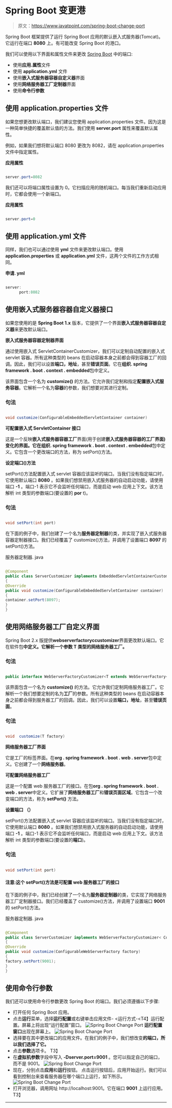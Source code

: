 # Spring Boot 变更港

> 原文：<https://www.javatpoint.com/spring-boot-change-port>

Spring Boot 框架提供了运行 Spring Boot 应用的默认嵌入式服务器(Tomcat)。它运行在端口 **8080** 上。有可能改变 Spring Boot 的港口。

我们可以使用以下界面和属性文件来更改 [Spring Boot](https://www.javatpoint.com/spring-boot-tutorial) 中的端口:

*   使用**应用.属性**文件
*   使用 **application.yml** 文件
*   使用**嵌入式服务器容器自定义器**界面
*   使用**网络服务器工厂定制器**界面
*   使用**命令行参数**

## 使用 application.properties 文件

如果您想更改默认端口，我们建议您使用 application.properties 文件。因为这是一种简单快捷的覆盖默认值的方法。我们使用 **server.port** 属性来覆盖默认属性。

例如，如果我们想将默认端口 8080 更改为 8082，请在 application.properties 文件中指定属性。

**应用属性**

```java

server.port=8082

```

我们还可以将端口属性设置为 0。它扫描应用的随机端口。每当我们重新启动应用时，它都会使用一个新端口。

**应用属性**

```java

server.port=0

```

## 使用 application.yml 文件

同样，我们也可以通过使用 **yml** 文件来更改默认端口。使用 **application.properties** 或 **application.yml** 文件，这两个文件的工作方式相同。

**申请. yml**

```java

server:
      port:8082

```

## 使用嵌入式服务器容器自定义器接口

如果您使用的是 **Spring Boot 1.x** 版本，它提供了一个界面**嵌入式服务器容器自定义器**来更改默认端口。

**嵌入式服务器容器定制器界面**

通过使用嵌入式 ServletContainerCustomizer，我们可以定制自动配置的嵌入式 servlet 容器。所有这种类型的 beans 在启动容器本身之前都会得到容器工厂的回调。因此，我们可以设置**端口，地址**，甚至**错误页面**。它在**组织. spring framework . boot . context . embedded**包中定义。

该界面包含一个名为 **customize()** 的方法。它允许我们定制和指定**配置嵌入式服务容器**。它解析一个名为**容器**的参数，我们想要对其进行定制。

### 句法

```java

void customize(ConfigurableEmbeddedServletContainer container)

```

**可配置嵌入式 ServletContainer 接口**

这是一个反映**嵌入式服务器容器工厂**界面(用于创建**嵌入式服务器容器的工厂界面)**变化的界面。它在**组织. spring framework . boot . context . embedded**包中定义。它包含一个更改端口的方法，称为 setPort()方法。

**设定端口()方法**

setPort()方法配置嵌入式 servlet 容器应该监听的端口。当我们没有指定端口时，它使用默认端口 **8080** 。如果我们想禁用嵌入式服务器的自动启动功能，请使用端口 **-1** 。端口-1 表示它不会监听任何端口，而是启动 web 应用上下文。该方法解析 int 类型的参数端口(要设置的 **por** t)。

### 句法

```java

void setPort(int port)

```

在下面的例子中，我们创建了一个名为**服务器定制器**的类，并实现了嵌入式服务器容器定制器接口。我们已经覆盖了 customize()方法，并调用了设置端口 **8097** 的 setPort()方法。

服务器定制器. java

```java

@Component
public class ServerCustomizer implements EmbeddedServletContainerCustomizer 
{
@Override
public void customize(ConfigurableEmbeddedServletContainer container) 
{
container.setPort(8097);
}
}

```

## 使用网络服务器工厂自定义界面

Spring Boot 2.x 版提供**webserverfactoryccustomizer**界面更改默认端口。它在软件包**中定义。它解析一个参数 **T** 类型的网络服务器工厂。**

### 句法

```java

public interface WebServerFactoryCustomizer<T extends WebServerFactory<

```

该界面包含一个名为 **customize()** 的方法。它允许我们定制网络服务器工厂。它解析一个我们想要定制的名为**工厂**的参数。所有这种类型的 beans 在启动容器本身之前都会得到服务器工厂的回调。因此，我们可以设置**端口，地址**，甚至**错误页面**。

### 句法

```java

void  customize(T factory)

```

**网络服务器工厂界面**

它是工厂的标签界面。在**org . spring framework . boot . web . server**包中定义。它创建了一个**网络服务器**。

**可配置网络服务器工厂**

这是一个配置 web 服务器工厂的接口。在包**org . spring framework . boot . web . server**中定义。它扩展了**网络服务器工厂**和**错误页面区域**。它包含一个改变端口的方法，称为 **setPort()** 方法。

**设置端口 （）**

setPort()方法配置嵌入式 servlet 容器应该监听的端口。当我们没有指定端口时，它使用默认端口 **8080** 。如果我们想禁用嵌入式服务器的自动启动功能，请使用端口 **-1** 。端口-1 表示它不会监听任何端口，而是启动 web 应用上下文。该方法解析 int 类型的参数端口(要设置的**端口**)。

### 句法

```java

void setPort(int port)

```

#### 注意:这个 setPort()方法是可配置 web 服务器工厂的接口

在下面的例子中，我们已经创建了一个名为**服务器定制器**的类，它实现了网络服务器工厂定制器接口。我们已经覆盖了 customize()方法，并调用了设置端口 **9001** 的 setPort()方法。

服务器定制器. java

```java

@Component
public class ServerCustomizer implements WebServerFactoryCustomizer< ConfigurableWebServerFactory < 
{
@Override
public void customize(ConfigurableWebServerFactory factory) 
{
factory.setPort(9001);
}
}

```

## 使用命令行参数

我们还可以使用命令行参数更改 Spring Boot 的端口。我们必须遵循以下步骤:

*   打开任何 Spring Boot 应用。
*   点击**运行**菜单，选择**运行配置**或右键单击应用文件- <运行方式-<T4】运行配置。屏幕上将出现“运行配置”窗口。
    ![Spring Boot Change Port](../img/5657b87dae815d45592f4481f7ef9290.png)
    **运行配置窗口**出现在屏幕上。
    ![Spring Boot Change Port](../img/ce413fcdc8b007f56d7bdc0239cd4e0a.png)
*   选择要在其中更改端口的应用文件。在我们的例子中，我们想改变**的端口，所以我们选择了它。**
*   点击**参数**选项卡。
    T3】
*   在**虚拟机参数**字段中写入 **-Dserver.port=9001** 。您可以指定自己的端口，而不是 9001。
    ![Spring Boot Change Port](../img/91fec01d676e954424ff9669fc67dcbd.png)
*   现在，分别点击**应用**和**运行**按钮。
    点击运行按钮后，应用开始运行。我们可以看到控制台来查看服务器在哪个端口上运行，如下所示。
    ![Spring Boot Change Port](../img/1489a9793386d6f2934fa4e9dd094b51.png)
*   打开浏览器，调用网址 http://localhost:9001。它在端口 **9001** 上运行应用。
    T3】

* * *
